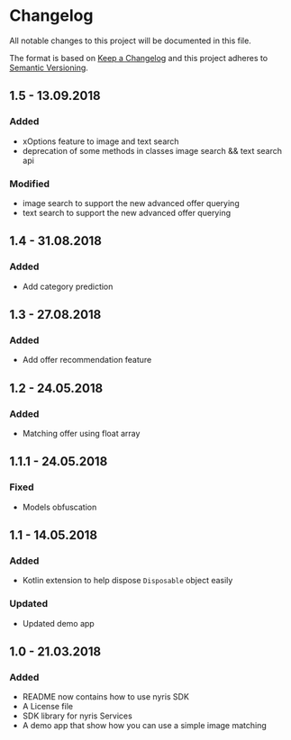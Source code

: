 # Changelog
All notable changes to this project will be documented in this file.

The format is based on [Keep a Changelog](http://keepachangelog.com/en/1.0.0/)
and this project adheres to [Semantic Versioning](http://semver.org/spec/v2.0.0.html).

## 1.5 - 13.09.2018
### Added
- xOptions feature to image and text search
- deprecation of some methods in classes image search && text search api

### Modified
- image search to support the new advanced offer querying
- text search to support the new advanced offer querying

## 1.4 - 31.08.2018
### Added
- Add category prediction

## 1.3 - 27.08.2018
### Added
- Add offer recommendation feature

## 1.2 - 24.05.2018
### Added
- Matching offer using float array

## 1.1.1 - 24.05.2018
### Fixed
- Models obfuscation 
 
## 1.1 - 14.05.2018
### Added
- Kotlin extension to help dispose `Disposable` object easily

### Updated
- Updated demo app

## 1.0 - 21.03.2018
### Added
- README now contains how to use nyris SDK
- A License file
- SDK library for nyris Services
- A demo app that show how you can use a simple image matching